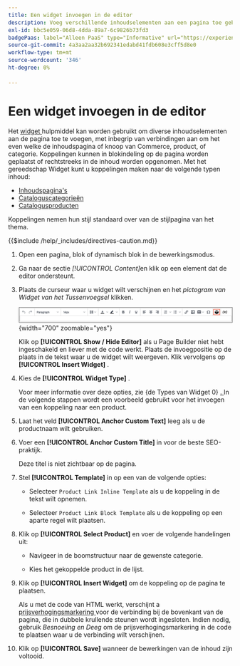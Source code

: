 ```yaml
---
title: Een widget invoegen in de editor
description: Voeg verschillende inhoudselementen aan een pagina toe gebruikend het widgethulpmiddel in de redacteur van WYSIWYG.
exl-id: bbc5e059-06d8-4dda-89a7-6c9826b73fd3
badgePaas: label="Alleen PaaS" type="Informative" url="https://experienceleague.adobe.com/en/docs/commerce/user-guides/product-solutions" tooltip="Is alleen van toepassing op Adobe Commerce op Cloud-projecten (door Adobe beheerde PaaS-infrastructuur) en op projecten in het veld."
source-git-commit: 4a3aa2aa32b692341edabd41fdb608e3cff5d8e0
workflow-type: tm+mt
source-wordcount: '346'
ht-degree: 0%

---
```


# Een widget invoegen in de editor

Het [ widget ](widget-create.md) hulpmiddel kan worden gebruikt om diverse inhoudselementen aan de pagina toe te voegen, met inbegrip van verbindingen aan om het even welke de inhoudspagina of knoop van Commerce, product, of categorie. Koppelingen kunnen in blokindeling op de pagina worden geplaatst of rechtstreeks in de inhoud worden opgenomen. Met het gereedschap Widget kunt u koppelingen maken naar de volgende typen inhoud:

- [Inhoudspagina&#39;s](pages.md)
- [Cataloguscategorieën](../catalog/categories.md)
- [Catalogusproducten](../catalog/product-create.md)

Koppelingen nemen hun stijl standaard over van de stijlpagina van het thema.

{{$include /help/_includes/directives-caution.md}}

1. Open een pagina, blok of dynamisch blok in de bewerkingsmodus.

1. Ga naar de sectie _[!UICONTROL Content]_&#x200B;en klik op een element dat de editor ondersteunt.

1. Plaats de curseur waar u widget wilt verschijnen en het _pictogram van Widget van het Tussenvoegsel_ klikken.

   ![ toolbar van de Redacteur - Tussenvoegsel Widget ](./assets/editor-toolbar-widget-button.png){width="700" zoomable="yes"}

   Klik op **[!UICONTROL Show / Hide Editor]** als u Page Builder niet hebt ingeschakeld en liever met de code werkt. Plaats de invoegpositie op de plaats in de tekst waar u de widget wilt weergeven. Klik vervolgens op **[!UICONTROL Insert Widget]** .

1. Kies de **[!UICONTROL Widget Type]** .

   Voor meer informatie over deze opties, zie {de Types van Widget 0} [. ](widgets.md#widget-types) In de volgende stappen wordt een voorbeeld gebruikt voor het invoegen van een koppeling naar een product.

1. Laat het veld **[!UICONTROL Anchor Custom Text]** leeg als u de productnaam wilt gebruiken.

1. Voer een **[!UICONTROL Anchor Custom Title]** in voor de beste SEO-praktijk.

   Deze titel is niet zichtbaar op de pagina.

1. Stel **[!UICONTROL Template]** in op een van de volgende opties:

   - Selecteer `Product Link Inline Template` als u de koppeling in de tekst wilt opnemen.

   - Selecteer `Product Link Block Template` als u de koppeling op een aparte regel wilt plaatsen.

1. Klik op **[!UICONTROL Select Product]** en voer de volgende handelingen uit:

   - Navigeer in de boomstructuur naar de gewenste categorie.

   - Kies het gekoppelde product in de lijst.

1. Klik op **[!UICONTROL Insert Widget]** om de koppeling op de pagina te plaatsen.

   Als u met de code van HTML werkt, verschijnt a [ prijsverhogingsmarkering ](../systems/markup-tags.md) voor de verbinding bij de bovenkant van de pagina, die in dubbele krullende steunen wordt ingesloten. Indien nodig, gebruik _Besnoeiing en Deeg_ om de prijsverhogingsmarkering in de code te plaatsen waar u de verbinding wilt verschijnen.

1. Klik op **[!UICONTROL Save]** wanneer de bewerkingen van de inhoud zijn voltooid.

<!-- Last updated from includes: 2022-08-30 15:36:09 -->
